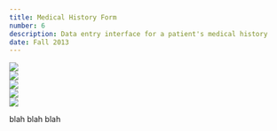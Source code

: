 ```yaml
---
title: Medical History Form
number: 6
description: Data entry interface for a patient's medical history
date: Fall 2013
---
```

<div class="images">
  <div><img src="/assets/images/medical-history/01-mhf.png"/></div>
  <div><img src="/assets/images/medical-history/02-mhf.png"/></div>
  <div><img src="/assets/images/medical-history/03-mhf.png"/></div>
  <div><img src="/assets/images/medical-history/04-mhf.png"/></div>
  <div><img src="/assets/images/medical-history/05-mhf.png"/></div>
</div>
<div class="project-overview">
  <p>blah blah blah</p>
</div>